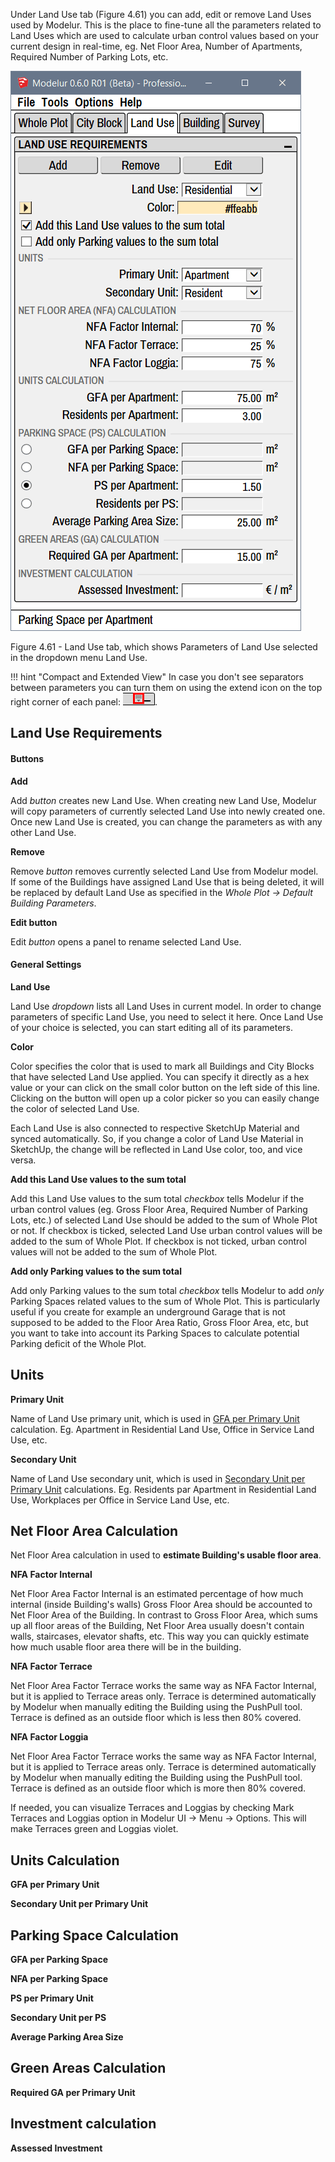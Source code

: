 Under Land Use tab (Figure 4.61) you can add, edit or remove Land Uses used by Modelur. This is the place to fine-tune all the parameters related to Land Uses which are used to calculate urban control values based on your current design in real-time, eg. Net Floor Area, Number of Apartments, Required Number of Parking Lots, etc.

![Land Use tab](../img/modelur_land_use_tab.png)
<figcaption>Figure 4.61 - Land Use tab, which shows Parameters of Land Use selected in the dropdown menu Land Use.</figcaption>

!!! hint "Compact and Extended View"
    In case you don't see separators between parameters you can turn them on using the extend icon on the top right corner of each panel: <img src="../../img/modelur_more_ui_icon.png" alt="extend" class="inline">.

Land Use Requirements
---------------------

#### Buttons ####

**Add**

Add _button_ creates new Land Use. When creating new Land Use, Modelur will copy parameters of currently selected Land Use into newly created one. Once new Land Use is created, you can change the parameters as with any other Land Use.

**Remove**

Remove _button_ removes currently selected Land Use from Modelur model. If some of the Buildings have assigned Land Use that is being deleted, it will be replaced by default Land Use as specified in the _Whole Plot → Default Building Parameters_.

**Edit button**

Edit _button_ opens a panel to rename selected Land Use.

#### General Settings ####

**Land Use**

Land Use _dropdown_ lists all Land Uses in current model. In order to change parameters of specific Land Use, you need to select it here. Once Land Use of your choice is selected, you can start editing all of its parameters.
  
**Color**

Color specifies the color that is used to mark all Buildings and City Blocks that have selected Land Use applied. You can specify it directly as a hex value or your can click on the small color button on the left side of this line. Clicking on the button will open up a color picker so you can easily change the color of selected Land Use.

Each Land Use is also connected to respective SketchUp Material and synced automatically. So, if you change a color of Land Use Material in SketchUp, the change will be reflected in Land Use color, too, and vice versa.

**Add this Land Use values to the sum total**

Add this Land Use values to the sum total _checkbox_ tells Modelur if the urban control values (eg. Gross Floor Area, Required Number of Parking Lots, etc.) of selected Land Use should be added to the sum of Whole Plot or not. If checkbox is ticked, selected Land Use urban control values will be added to the sum of Whole Plot. If checkbox is not ticked, urban control values will not be added to the sum of Whole Plot.

**Add only Parking values to the sum total**

Add only Parking values to the sum total _checkbox_ tells Modelur to add _only_ Parking Spaces related values to the sum of Whole Plot. This is particularly useful if you create for example an underground Garage that is not supposed to be added to the Floor Area Ratio, Gross Floor Area, etc, but you want to take into account its Parking Spaces to calculate potential Parking deficit of the Whole Plot.

Units
-----

**Primary Unit**

Name of Land Use primary unit, which is used in [GFA per Primary Unit](#units-calculation) calculation. Eg. Apartment in Residential Land Use, Office in Service Land Use, etc.

**Secondary Unit**

Name of Land Use secondary unit, which is used in [Secondary Unit per Primary Unit](#units-calculation) calculations. Eg. Residents par Apartment in Residential Land Use, Workplaces per Office in Service Land Use, etc.

Net Floor Area Calculation
--------------------------

Net Floor Area calculation in used to **estimate Building's usable floor area**.

**NFA Factor Internal**

Net Floor Area Factor Internal is an estimated percentage of how much internal (inside Building's walls) Gross Floor Area should be accounted to Net Floor Area of the Building. In contrast to Gross Floor Area, which sums up all floor areas of the Building, Net Floor Area usually doesn't contain walls, staircases, elevator shafts, etc. This way you can quickly estimate how much usable floor area there will be in the building.  

**NFA Factor Terrace**

Net Floor Area Factor Terrace works the same way as NFA Factor Internal, but it is applied to Terrace areas only. Terrace is determined automatically by Modelur when manually editing the Building using the PushPull tool. Terrace is defined as an outside floor which is less then 80% covered.

**NFA Factor Loggia**

Net Floor Area Factor Terrace works the same way as NFA Factor Internal, but it is applied to Terrace areas only. Terrace is determined automatically by Modelur when manually editing the Building using the PushPull tool. Terrace is defined as an outside floor which is more then 80% covered.

If needed, you can visualize Terraces and Loggias by checking Mark Terraces and Loggias option in Modelur UI → Menu → Options. This will make Terraces green and Loggias violet.

Units Calculation
-----------------

**GFA per Primary Unit**

**Secondary Unit per Primary Unit**


Parking Space Calculation
-------------------------

**GFA per Parking Space**

**NFA per Parking Space**

**PS per Primary Unit**

**Secondary Unit per PS**

**Average Parking Area Size**

Green Areas Calculation
-----------------------

**Required GA per Primary Unit**

Investment calculation
---------------------- 

**Assessed Investment**
